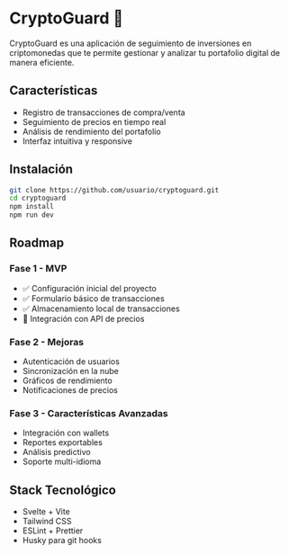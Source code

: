 # CryptoGuard 🚀

CryptoGuard es una aplicación de seguimiento de inversiones en criptomonedas que te permite gestionar y analizar tu portafolio digital de manera eficiente.

## Características

- Registro de transacciones de compra/venta
- Seguimiento de precios en tiempo real
- Análisis de rendimiento del portafolio
- Interfaz intuitiva y responsive

## Instalación

```bash
git clone https://github.com/usuario/cryptoguard.git
cd cryptoguard
npm install
npm run dev
```

## Roadmap

### Fase 1 - MVP

- ✅ Configuración inicial del proyecto
- ✅ Formulario básico de transacciones
- ✅ Almacenamiento local de transacciones
- 🔄 Integración con API de precios

### Fase 2 - Mejoras

- Autenticación de usuarios
- Sincronización en la nube
- Gráficos de rendimiento
- Notificaciones de precios

### Fase 3 - Características Avanzadas

- Integración con wallets
- Reportes exportables
- Análisis predictivo
- Soporte multi-idioma

## Stack Tecnológico

- Svelte + Vite
- Tailwind CSS
- ESLint + Prettier
- Husky para git hooks
